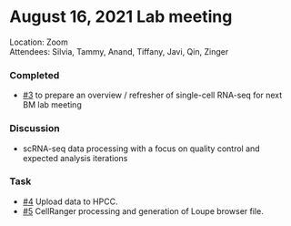 August 16, 2021 Lab meeting
============
Location: Zoom \
Attendees: Silvia, Tammy, Anand, Tiffany, Javi, Qin, Zinger


### Completed
- [#3](https://github.com/zingery/TammyNguyen_SingleCell/issues/3) to prepare an overview / refresher of single-cell RNA-seq for next BM lab meeting

### Discussion 
- scRNA-seq data processing with a focus on quality control and expected analysis iterations

### Task
- [#4](https://github.com/zingery/TammyNguyen_SingleCell/issues/4) Upload data to HPCC.
- [#5](https://github.com/zingery/TammyNguyen_SingleCell/issues/5) CellRanger processing and generation of Loupe browser file.
